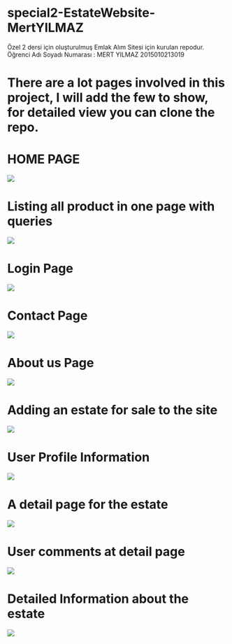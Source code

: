 # special2-EstateWebsite-MertYILMAZ
Özel 2 dersi için oluşturulmuş Emlak Alım Sitesi için kurulan repodur. Öğrenci Adı Soyadı Numarası : MERT YILMAZ 2015010213019

# There are a lot pages involved in this project, I will add the few to show, for detailed view you can clone the repo.

# HOME PAGE

![](images_for_read/1.png)

# Listing all product in one page with queries

![](images_for_read/2.png)

# Login Page

![](images_for_read/3.png)

# Contact Page

![](images_for_read/4.png)

# About us Page

![](images_for_read/5.png)

# Adding an estate for sale to the site

![](images_for_read/6.png)

# User Profile Information

![](images_for_read/7.png)

# A detail page for the estate 

![](images_for_read/8.png)

# User comments at detail page

![](images_for_read/9.png)

# Detailed Information about the estate

![](images_for_read/10.png)
